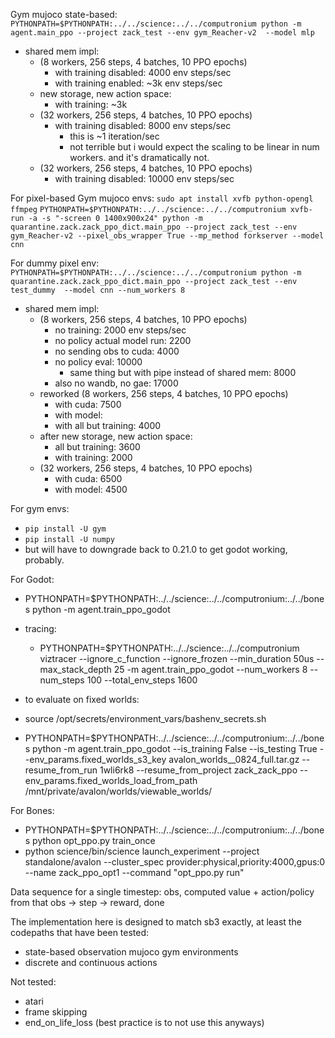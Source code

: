 
Gym mujoco state-based:
`PYTHONPATH=$PYTHONPATH:../../science:../../computronium python -m agent.main_ppo --project zack_test --env gym_Reacher-v2  --model mlp`
- shared mem impl:
    - (8 workers, 256 steps, 4 batches, 10 PPO epochs)
        - with training disabled: 4000 env steps/sec
        - with training enabled: ~3k env steps/sec
    - new storage, new action space:
        - with training: ~3k
    - (32 workers, 256 steps, 4 batches, 10 PPO epochs)
        - with training disabled: 8000 env steps/sec
            - this is ~1 iteration/sec
            - not terrible but i would expect the scaling to be linear in num workers. and it's dramatically not.
    - (32 workers, 256 steps, 4 batches, 10 PPO epochs)
        - with training disabled: 10000 env steps/sec

For pixel-based Gym mujoco envs:
`sudo apt install xvfb python-opengl ffmpeg`
`PYTHONPATH=$PYTHONPATH:../../science:../../computronium xvfb-run -a -s "-screen 0 1400x900x24" python -m quarantine.zack.zack_ppo_dict.main_ppo --project zack_test --env gym_Reacher-v2 --pixel_obs_wrapper True --mp_method forkserver --model cnn`

For dummy pixel env:
`PYTHONPATH=$PYTHONPATH:../../science:../../computronium python -m quarantine.zack.zack_ppo_dict.main_ppo --project zack_test --env test_dummy  --model cnn --num_workers 8`
- shared mem impl:
    - (8 workers, 256 steps, 4 batches, 10 PPO epochs)
        - no training: 2000 env steps/sec
        - no policy actual model run: 2200
        - no sending obs to cuda: 4000
        - no policy eval: 10000
            - same thing but with pipe instead of shared mem: 8000
        - also no wandb, no gae: 17000
    - reworked (8 workers, 256 steps, 4 batches, 10 PPO epochs)
        - with cuda: 7500
        - with model:
        - with all but training: 4000
    - after new storage, new action space:
        - all but training: 3600
        - with training: 2000
    - (32 workers, 256 steps, 4 batches, 10 PPO epochs)
        - with cuda: 6500
        - with model: 4500


For gym envs:
- `pip install -U gym`
- `pip install -U numpy`
- but will have to downgrade back to 0.21.0 to get godot working, probably.


For Godot:
- PYTHONPATH=$PYTHONPATH:../../science:../../computronium:../../bones python -m agent.train_ppo_godot
- tracing:
  - PYTHONPATH=$PYTHONPATH:../../science:../../computronium viztracer --ignore_c_function --ignore_frozen --min_duration 50us --max_stack_depth 25 -m agent.train_ppo_godot --num_workers 8 --num_steps 100 --total_env_steps 1600

- to evaluate on fixed worlds:
- source /opt/secrets/environment_vars/bashenv_secrets.sh
- PYTHONPATH=$PYTHONPATH:../../science:../../computronium:../../bones python -m agent.train_ppo_godot --is_training False --is_testing True --env_params.fixed_worlds_s3_key avalon_worlds__0824_full.tar.gz --resume_from_run 1wli6rk8 --resume_from_project zack_zack_ppo --env_params.fixed_worlds_load_from_path /mnt/private/avalon/worlds/viewable_worlds/

For Bones:
- PYTHONPATH=$PYTHONPATH:../../science:../../computronium:../../bones python opt_ppo.py
  train_once
- python science/bin/science launch_experiment --project standalone/avalon --cluster_spec provider:physical,priority:4000,gpus:0 --name zack_ppo_opt1 --command "opt_ppo.py run"

Data sequence for a single timestep: obs, computed value + action/policy from that obs -> step -> reward, done


The implementation here is designed to match sb3 exactly, at least the codepaths that have been tested:
- state-based observation mujoco gym environments
- discrete and continuous actions


Not tested:
- atari
- frame skipping
- end_on_life_loss (best practice is to not use this anyways)

